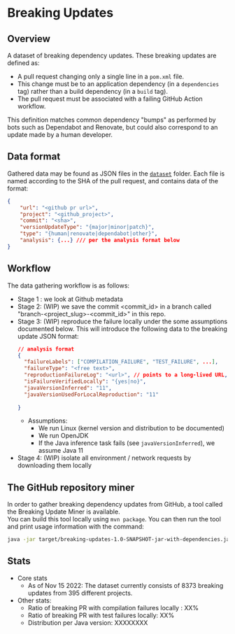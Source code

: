 # Breaking Updates

## Overview 
A dataset of breaking dependency updates. 
These breaking updates are defined as:
* A pull request changing only a single line in a `pom.xml` file.
* This change must be to an application dependency (in a `dependencies` tag)
  rather than a build dependency (in a `build` tag).
* The pull request must be associated with a failing GitHub Action workflow.

This definition matches common dependency "bumps" as performed by bots such as 
Dependabot and Renovate, but could also correspond to an update made by a human developer.

## Data format 
Gathered data may be found as JSON files in the [`dataset`](/dataset) folder.
Each file is named according to the SHA of the pull request, and contains data of
the format:
```json
{
    "url": "<github pr url>",
    "project": "<github_project>",
    "commit": "<sha>",
    "versionUpdateType": "{major|minor|patch}",
    "type": "{human|renovate|dependabot|other}",
    "analysis": {...} /// per the analysis format below
}
```

## Workflow
The data gathering workflow is as follows: 
* Stage 1 : we look at Github metadata
* Stage 2: (WIP) we save the commit <commit_id> in a branch called "branch-<project_slug>-<commit_id>" in this repo. 
* Stage 3: (WIP) reproduce the failure locally under the some assumptions documented below. This will introduce the following data to the breaking update JSON format:
  ```json
  // analysis format
  {
    "failureLabels": ["COMPILATION_FAILURE", "TEST_FAILURE", ...], 
    "failureType": "<free text>", 
    "reproductionFailureLog": "<url>", // points to a long-lived URL, a file in that repo fits
    "isFailureVerifiedLocally": "{yes|no}",
    "javaVersionInferred": "11",
    "javaVersionUsedForLocalReproduction": "11"
    
  }
  ```
  * Assumptions:
    * We run Linux (kernel version and distribution to be documented)
    * We run OpenJDK
    * If the Java inference task fails (see `javaVersionInferred`), we assume Java 11 
* Stage 4: (WIP) isolate all environment / network requests by downloading them locally


## The GitHub repository miner
In order to gather breaking dependency updates from GitHub, a tool called the 
Breaking Update Miner is available.  
You can build this tool locally using `mvn package`.
You can then run the tool and print usage information with the command:
```bash
java -jar target/breaking-updates-1.0-SNAPSHOT-jar-with-dependencies.jar --help 
```

## Stats

* Core stats
  * As of Nov 15 2022: The dataset currently consists of 8373 breaking updates from 395 different projects.
* Other stats:
  * Ratio of breaking PR with compilation failures locally : XX%
  * Ratio of breaking PR with test failures locally: XX%
  * Distribution per Java version: XXXXXXXX

